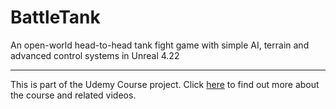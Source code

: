 # BattleTank
An open-world head-to-head tank fight game with simple AI, terrain and advanced control systems in Unreal 4.22

---
This is part of the Udemy Course project.
Click [here](https://www.udemy.com/course/unrealcourse/learn/lecture/) to find out more about the course and related videos. 
